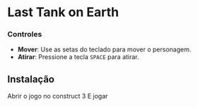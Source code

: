 # Last Tank on Earth

### Controles

- **Mover**: Use as setas do teclado para mover o personagem.
- **Atirar**: Pressione a tecla `SPACE` para atirar.

## Instalação

Abrir o jogo no construct 3
E jogar

